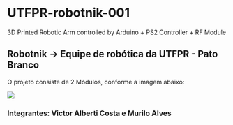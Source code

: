 # UTFPR-robotnik-001
3D Printed Robotic Arm controlled by Arduino + PS2 Controller + RF Module

## Robotnik -> Equipe de robótica da UTFPR - Pato Branco
O projeto consiste de 2 Módulos, conforme a imagem abaixo:

![](/home/victor/Vídeos/description.gif)




### Integrantes: Victor Alberti Costa e Murilo Alves
